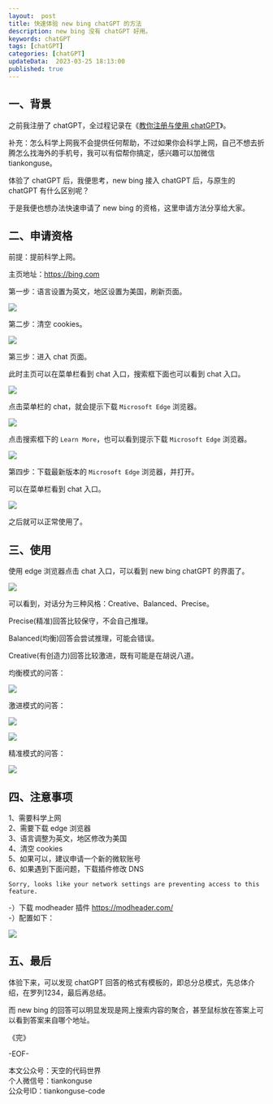 ```yaml
---   
layout:  post  
title: 快速体验 new bing chatGPT 的方法  
description: new bing 没有 chatGPT 好用。 
keywords: chatGPT  
tags: [chatGPT]    
categories: [chatGPT]  
updateData:  2023-03-25 18:13:00  
published: true  
---  
```



## 一、背景  


之前我注册了 chatGPT，全过程记录在《[教你注册与使用 chatGPT](https://mp.weixin.qq.com/s/jKIxsk7Zw9c50UX6PczUtw)》。  


补充：怎么科学上网我不会提供任何帮助，不过如果你会科学上网，自己不想去折腾怎么找海外的手机号，我可以有偿帮你搞定，感兴趣可以加微信 tiankonguse。  


体验了 chatGPT 后，我便思考，new bing 接入 chatGPT 后，与原生的 chatGPT 有什么区别呢？  


于是我便也想办法快速申请了 new bing 的资格，这里申请方法分享给大家。  




## 二、申请资格  


前提：提前科学上网。  


主页地址：https://bing.com  


第一步：语言设置为英文，地区设置为美国，刷新页面。  



![](https://res2023.tiankonguse.com/images/2023/03/25/002.png)


第二步：清空 cookies。  


![](https://res2023.tiankonguse.com/images/2023/03/25/001.png)



第三步：进入 chat 页面。  


此时主页可以在菜单栏看到 chat 入口，搜索框下面也可以看到 chat 入口。  


![](https://res2023.tiankonguse.com/images/2023/03/25/003.png)


点击菜单栏的 chat，就会提示下载 `Microsoft Edge` 浏览器。  


![](https://res2023.tiankonguse.com/images/2023/03/25/004.png)


点击搜索框下的 `Learn More`，也可以看到提示下载 `Microsoft Edge` 浏览器。   


![](https://res2023.tiankonguse.com/images/2023/03/25/005.png)



第四步：下载最新版本的 `Microsoft Edge` 浏览器，并打开。  


可以在菜单栏看到 chat 入口。  


![](https://res2023.tiankonguse.com/images/2023/03/25/006.png)


之后就可以正常使用了。  


## 三、使用  


使用 edge 浏览器点击 chat 入口，可以看到 new bing chatGPT 的界面了。  


![](https://res2023.tiankonguse.com/images/2023/03/25/007.png)


可以看到，对话分为三种风格：Creative、Balanced、Precise。  


Precise(精准)回答比较保守，不会自己推理。  


Balanced(均衡)回答会尝试推理，可能会错误。  


Creative(有创造力)回答比较激进，既有可能是在胡说八道。  



均衡模式的问答：  


![](https://res2023.tiankonguse.com/images/2023/03/25/008.png)



激进模式的问答：  


![](https://res2023.tiankonguse.com/images/2023/03/25/010.png)


![](https://res2023.tiankonguse.com/images/2023/03/25/011.png)


精准模式的问答：  


![](https://res2023.tiankonguse.com/images/2023/03/25/012.png)


## 四、注意事项  


1、需要科学上网  
2、需要下载 edge 浏览器   
3、语言调整为英文，地区修改为美国  
4、清空 cookies  
5、如果可以，建议申请一个新的微软账号  
6、如果遇到下面问题，下载插件修改 DNS  


```
Sorry, looks like your network settings are preventing access to this feature.
```


-）下载 modheader 插件 https://modheader.com/  
-）配置如下：  



![](https://res2023.tiankonguse.com/images/2023/03/25/013.png)


## 五、最后  


体验下来，可以发现 chatGPT 回答的格式有模板的，即总分总模式，先总体介绍，在罗列1234，最后再总结。  


而 new bing 的回答可以明显发现是网上搜索内容的聚合，甚至鼠标放在答案上可以看到答案来自哪个地址。  



《完》  


-EOF-  



本文公众号：天空的代码世界  
个人微信号：tiankonguse  
公众号ID：tiankonguse-code  
  

